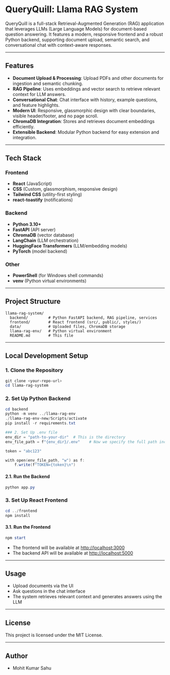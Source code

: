 # QueryQuill: Llama RAG System

QueryQuill is a full-stack Retrieval-Augmented Generation (RAG) application that leverages LLMs (Large Language Models) for document-based question answering. It features a modern, responsive frontend and a robust Python backend, supporting document upload, semantic search, and conversational chat with context-aware responses.

---

## Features
- **Document Upload & Processing**: Upload PDFs and other documents for ingestion and semantic chunking.
- **RAG Pipeline**: Uses embeddings and vector search to retrieve relevant context for LLM answers.
- **Conversational Chat**: Chat interface with history, example questions, and feature highlights.
- **Modern UI**: Responsive, glassmorphic design with clear boundaries, visible header/footer, and no page scroll.
- **ChromaDB Integration**: Stores and retrieves document embeddings efficiently.
- **Extensible Backend**: Modular Python backend for easy extension and integration.

---

## Tech Stack

### Frontend
- **React** (JavaScript)
- **CSS** (Custom, glassmorphism, responsive design)
- **Tailwind CSS** (utility-first styling)
- **react-toastify** (notifications)

### Backend
- **Python 3.10+**
- **FastAPI** (API server)
- **ChromaDB** (vector database)
- **LangChain** (LLM orchestration)
- **HuggingFace Transformers** (LLM/embedding models)
- **PyTorch** (model backend)

### Other
- **PowerShell** (for Windows shell commands)
- **venv** (Python virtual environments)

---

## Project Structure
```
llama-rag-system/
  backend/         # Python FastAPI backend, RAG pipeline, services
  frontend/        # React frontend (src/, public/, styles/)
  data/            # Uploaded files, ChromaDB storage
  llama-rag-env/   # Python virtual environment
  README.md        # This file
```

---

## Local Development Setup

### 1. Clone the Repository
```powershell
git clone <your-repo-url>
cd llama-rag-system
```

### 2. Set Up Python Backend
```powershell
cd backend
python -m venv ../llama-rag-env
./llama-rag-env-new/Scripts/activate
pip install -r requirements.txt

### 2. Set Up .env file
env_dir = "path-to-your-dir"  # This is the directory
env_file_path = f"{env_dir}/.env"    # Now we specify the full path including the filename

token = "abc123"

with open(env_file_path, "w") as f:
    f.write(f"TOKEN={token}\n")

```

#### 2.1. Run the Backend
```powershell
python app.py
```

### 3. Set Up React Frontend
```powershell
cd ../frontend
npm install
```

#### 3.1. Run the Frontend
```powershell
npm start
```

- The frontend will be available at [http://localhost:3000](http://localhost:3000)
- The backend API will be available at [http://localhost:5000](http://localhost:5000)

---

## Usage
- Upload documents via the UI
- Ask questions in the chat interface
- The system retrieves relevant context and generates answers using the LLM

---

## License
This project is licensed under the MIT License.

---

## Author
- Mohit Kumar Sahu
